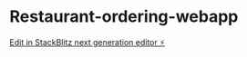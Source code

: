 # Restaurant-ordering-webapp

[Edit in StackBlitz next generation editor ⚡️](https://stackblitz.com/~/github.com/Kobby-Adjei/Restaurant-ordering-webapp)